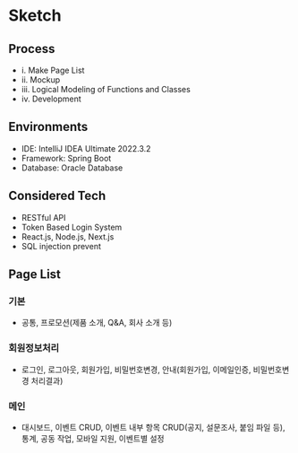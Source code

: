 # Sketch
## Process
- i. Make Page List
- ii. Mockup
- iii. Logical Modeling of Functions and Classes
- iv. Development

## Environments
- IDE: IntelliJ IDEA Ultimate 2022.3.2
- Framework: Spring Boot
- Database: Oracle Database

## Considered Tech
- RESTful API
- Token Based Login System
- React.js, Node.js, Next.js
- SQL injection prevent

## Page List
### 기본
- 공통, 프로모션(제품 소개, Q&A, 회사 소개 등)
### 회원정보처리
- 로그인, 로그아웃, 회원가입, 비밀번호변경, 안내(회원가입, 이메일인증, 비밀번호변경 처리결과)
### 메인
- 대시보드, 이벤트 CRUD, 이벤트 내부 항목 CRUD(공지, 설문조사, 붙임 파일 등), 통계, 공동 작업, 모바일 지원, 이벤트별 설정
